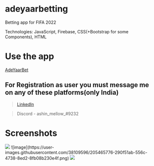 # adeyaarbetting

Betting app for FIFA 2022

Technologies: JavaScript, Firebase, CSS(+Bootstrap for some Components), HTML

# Use the app

<a href ="https://adeyaarbet.web.app/" target="_blank">AdeYaarBet</a>


## For Registration as user you must message me on any of these platforms(only India)

> <a href="https://www.linkedin.com/in/ashin-sabu-1059a6175/">LinkedIn</a>
    
>  Discord - ashin_mellow_#9232

# Screenshots


<img src="https://media.discordapp.net/attachments/1048733444735238204/1048733473743065168/image.png?width=282&height=585">
![image](https://user-images.githubusercontent.com/38109596/205465776-290f51ab-556c-4738-8ed2-8fb08b230e4f.png)
<img src="https://media.discordapp.net/attachments/1048733444735238204/1048735778303389716/image.png?width=380&height=585">
